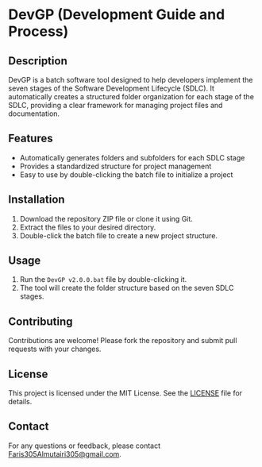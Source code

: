 # DevGP (Development Guide and Process)

## Description

DevGP is a batch software tool designed to help developers implement the seven stages of the Software Development Lifecycle (SDLC). It automatically creates a structured folder organization for each stage of the SDLC, providing a clear framework for managing project files and documentation.

## Features

- Automatically generates folders and subfolders for each SDLC stage
- Provides a standardized structure for project management
- Easy to use by double-clicking the batch file to initialize a project

## Installation

1. Download the repository ZIP file or clone it using Git.
2. Extract the files to your desired directory.
3. Double-click the batch file to create a new project structure.

## Usage

1. Run the `DevGP v2.0.0.bat` file by double-clicking it.
2. The tool will create the folder structure based on the seven SDLC stages.

## Contributing

Contributions are welcome! Please fork the repository and submit pull requests with your changes.

## License

This project is licensed under the MIT License. See the [LICENSE](LICENSE) file for details.

## Contact

For any questions or feedback, please contact [Faris305Almutairi305@gmail.com](mailto:Faris305Almutairi305@gmail.com).
